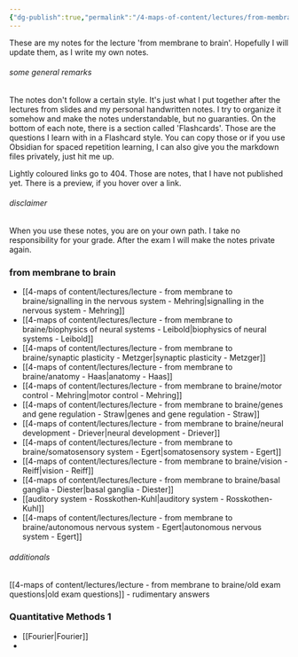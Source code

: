 ```yaml
---
{"dg-publish":true,"permalink":"/4-maps-of-content/lectures/from-membrane-to-brain/","tags":["uni/fmb","gardenEntry","gardenEntry","gardenEntry"]}
---
```


These are my notes for the lecture 'from membrane to brain'. Hopefully I will update them, as I write my own notes.
###### some general remarks
The notes don't follow a certain style. It's just what I put together after the lectures from slides and my personal handwritten notes. I try to organize it somehow and make the notes understandable, but no guaranties.
On the bottom of each note, there is a section called 'Flashcards'. Those are the questions I learn with in a Flashcard style. You can copy those or if you use Obsidian for spaced repetition learning, I can also give you the markdown files privately, just hit me up.

Lightly coloured links go to 404. Those are notes, that I have not published yet. There is a preview, if you hover over a link.

###### disclaimer
When you use these notes, you are on your own path. I take no responsibility for your grade. After the exam I will make the notes private again.

### from membrane to brain
- [[4-maps of content/lectures/lecture - from membrane to braine/signalling in the nervous system - Mehring\|signalling in the nervous system - Mehring]]
- [[4-maps of content/lectures/lecture - from membrane to braine/biophysics of neural systems - Leibold\|biophysics of neural systems - Leibold]]
- [[4-maps of content/lectures/lecture - from membrane to braine/synaptic plasticity - Metzger\|synaptic plasticity - Metzger]]
- [[4-maps of content/lectures/lecture - from membrane to braine/anatomy - Haas\|anatomy - Haas]]
- [[4-maps of content/lectures/lecture - from membrane to braine/motor control - Mehring\|motor control - Mehring]]
- [[4-maps of content/lectures/lecture - from membrane to braine/genes and gene regulation - Straw\|genes and gene regulation - Straw]]
- [[4-maps of content/lectures/lecture - from membrane to braine/neural development - Driever\|neural development - Driever]]
- [[4-maps of content/lectures/lecture - from membrane to braine/somatosensory system - Egert\|somatosensory system - Egert]]
- [[4-maps of content/lectures/lecture - from membrane to braine/vision - Reiff\|vision - Reiff]]
- [[4-maps of content/lectures/lecture - from membrane to braine/basal ganglia - Diester\|basal ganglia - Diester]]
- [[auditory system - Rosskothen-Kuhl\|auditory system - Rosskothen-Kuhl]]
- [[4-maps of content/lectures/lecture - from membrane to braine/autonomous nervous system - Egert\|autonomous nervous system - Egert]]


###### additionals
[[4-maps of content/lectures/lecture - from membrane to braine/old exam questions\|old exam questions]] - rudimentary answers

### Quantitative Methods 1
- [[Fourier\|Fourier]]
- 
